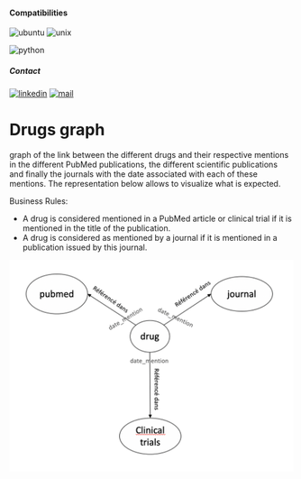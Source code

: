 

#### Compatibilities
![ubuntu](https://img.shields.io/badge/Ubuntu-supported--tested-success)
![unix](https://img.shields.io/badge/Other%20Unix-supported--untested-yellow)

![python](https://img.shields.io/badge/python-3.8-blue.svg)


##### Contact
[![linkedin](https://img.shields.io/badge/LinkedIn-0077B5?style=for-the-badge&logo=linkedin&logoColor=white)](https://www.linkedin.com/in/noureddine-boumlaik-0835a960/)
[![mail](https://img.shields.io/badge/Gmail-D14836?style=for-the-badge&logo=gmail&logoColor=white)](mailto:boum.nour19@gmail.com)

# Drugs graph

graph of the link between the different drugs and their respective mentions in the different PubMed publications, 
the different scientific publications and finally the journals with the date associated with each of these mentions.
The representation below allows to visualize what is expected.

Business Rules:
* A drug is considered mentioned in a PubMed article or clinical trial if it is mentioned in the title of the publication.
* A drug is considered as mentioned by a journal if it is mentioned in a publication issued by this journal.


![alt text](https://github.com/nbouml/drugs_graph/blob/master/img/dgrap.png)